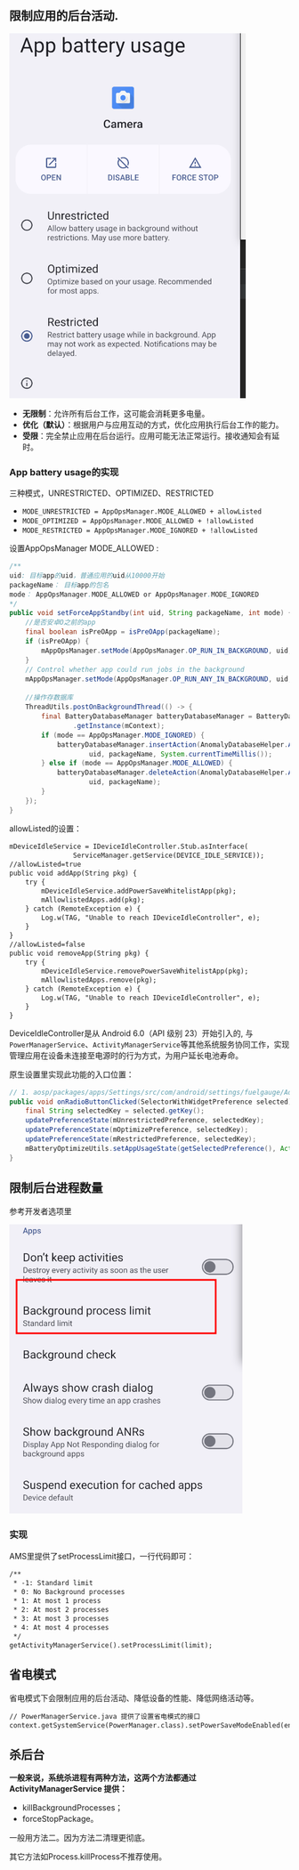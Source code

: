 ## 限制应用的后台活动.

![App Battery usage](./imgs/企业微信截图_17325042758353.png)

* **无限制**：允许所有后台工作，这可能会消耗更多电量。
* **优化（默认）**：根据用户与应用互动的方式，优化应用执行后台工作的能力。
* **受限**：完全禁止应用在后台运行。应用可能无法正常运行。接收通知会有延时。

### App battery usage的实现

三种模式，UNRESTRICTED、OPTIMIZED、RESTRICTED

* `MODE_UNRESTRICTED = AppOpsManager.MODE_ALLOWED + allowListed`
* `MODE_OPTIMIZED = AppOpsManager.MODE_ALLOWED + !allowListed`
* `MODE_RESTRICTED = AppOpsManager.MODE_IGNORED + !allowListed`

设置AppOpsManager MODE_ALLOWED :

```java
/**
uid: 目标app的uid，普通应用的uid从10000开始
packageName： 目标app的包名
mode： AppOpsManager.MODE_ALLOWED or AppOpsManager.MODE_IGNORED
*/
public void setForceAppStandby(int uid, String packageName, int mode) { 
    //是否安卓O之前的app
    final boolean isPreOApp = isPreOApp(packageName);
    if (isPreOApp) {
        mAppOpsManager.setMode(AppOpsManager.OP_RUN_IN_BACKGROUND, uid, packageName, mode);
    }
    // Control whether app could run jobs in the background
    mAppOpsManager.setMode(AppOpsManager.OP_RUN_ANY_IN_BACKGROUND, uid, packageName, mode);

    //操作存数据库
    ThreadUtils.postOnBackgroundThread(() -> {
        final BatteryDatabaseManager batteryDatabaseManager = BatteryDatabaseManager
                .getInstance(mContext);
        if (mode == AppOpsManager.MODE_IGNORED) {
            batteryDatabaseManager.insertAction(AnomalyDatabaseHelper.ActionType.RESTRICTION,
                    uid, packageName, System.currentTimeMillis());
        } else if (mode == AppOpsManager.MODE_ALLOWED) {
            batteryDatabaseManager.deleteAction(AnomalyDatabaseHelper.ActionType.RESTRICTION,
                    uid, packageName);
        }
    });
}
```

allowListed的设置：

```
mDeviceIdleService = IDeviceIdleController.Stub.asInterface(
                ServiceManager.getService(DEVICE_IDLE_SERVICE));
//allowListed=true
public void addApp(String pkg) {
    try {
        mDeviceIdleService.addPowerSaveWhitelistApp(pkg);
        mAllowlistedApps.add(pkg);
    } catch (RemoteException e) {
        Log.w(TAG, "Unable to reach IDeviceIdleController", e);
    }
}
//allowListed=false
public void removeApp(String pkg) {
    try {
        mDeviceIdleService.removePowerSaveWhitelistApp(pkg);
        mAllowlistedApps.remove(pkg);
    } catch (RemoteException e) {
        Log.w(TAG, "Unable to reach IDeviceIdleController", e);
    }
}

```

DeviceIdleController是从 Android 6.0（API 级别 23）开始引入的, 与`PowerManagerService`、`ActivityManagerService`等其他系统服务协同工作，实现管理应用在设备未连接至电源时的行为方式，为用户延长电池寿命。



原生设置里实现此功能的入口位置：

```java
// 1. aosp/packages/apps/Settings/src/com/android/settings/fuelgauge/AdvancedPowerUsageDetail.java
public void onRadioButtonClicked(SelectorWithWidgetPreference selected) {
    final String selectedKey = selected.getKey();
    updatePreferenceState(mUnrestrictedPreference, selectedKey);
    updatePreferenceState(mOptimizePreference, selectedKey);
    updatePreferenceState(mRestrictedPreference, selectedKey);
    mBatteryOptimizeUtils.setAppUsageState(getSelectedPreference(), Action.APPLY);
}
```

## 限制后台进程数量

参考开发者选项里

![image-20241125120411105](./imgs/image-20241125120411105.png)

### 实现

AMS里提供了setProcessLimit接口，一行代码即可：

```
/**
 * -1: Standard limit
 * 0: No Background processes
 * 1: At most 1 process
 * 2: At most 2 processes
 * 3: At most 3 processes
 * 4: At most 4 processes
 */
getActivityManagerService().setProcessLimit(limit);
```



## 省电模式

省电模式下会限制应用的后台活动、降低设备的性能、降低网络活动等。

```
// PowerManagerService.java 提供了设置省电模式的接口
context.getSystemService(PowerManager.class).setPowerSaveModeEnabled(enable)
```



## 杀后台

**一般来说，系统杀进程有两种方法，这两个方法都通过 ActivityManagerService 提供：**

- killBackgroundProcesses；
- forceStopPackage。

一般用方法二。因为方法二清理更彻底。

其它方法如Process.killProcess不推荐使用。